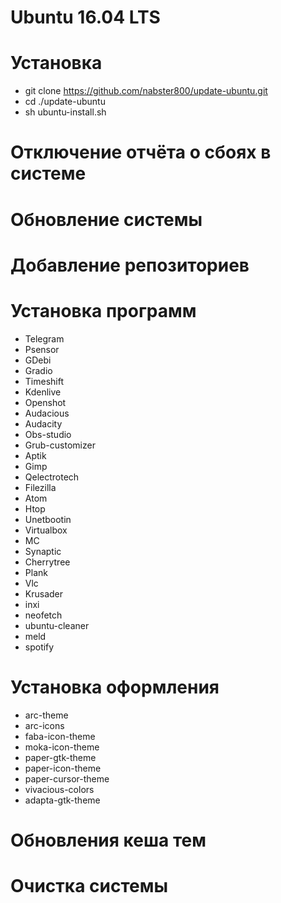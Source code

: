 # Ubuntu 16.04 LTS

# Установка
* git clone https://github.com/nabster800/update-ubuntu.git
* cd ./update-ubuntu
* sh ubuntu-install.sh

# Отключение отчёта о сбоях в системе

# Обновление системы

# Добавление репозиториев

# Установка программ
* Telegram
* Psensor
* GDebi
* Gradio
* Timeshift
* Kdenlive
* Openshot
* Audacious
* Audacity
* Obs-studio
* Grub-customizer
* Aptik
* Gimp
* Qelectrotech
* Filezilla
* Atom
* Htop
* Unetbootin
* Virtualbox
* MC
* Synaptic
* Cherrytree
* Plank
* Vlc
* Krusader
* inxi
* neofetch
* ubuntu-cleaner
* meld
* spotify

# Установка оформления
* arc-theme
* arc-icons
* faba-icon-theme
* moka-icon-theme
* paper-gtk-theme
* paper-icon-theme
* paper-cursor-theme
* vivacious-colors
* adapta-gtk-theme

# Обновления кеша тем

# Очистка системы

